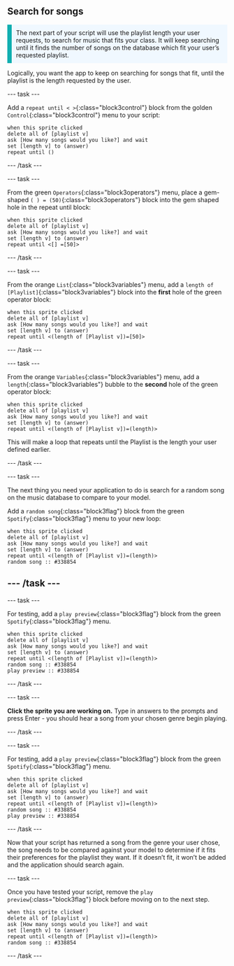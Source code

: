 ## Search for songs

<p style='border-left: solid; border-width:10px; border-color: #0faeb0; background-color: aliceblue; padding: 10px;'>
The next part of your script will use the playlist length your user requests, to search for music that fits your class. It will keep searching until it finds the number of songs on the database which fit your user’s requested playlist.
</p>

Logically, you want the app to keep on searching for songs that fit, until the playlist is the length requested by the user.

--- task ---

Add a `repeat until < >`{:class="block3control"} block from the golden `Control`{:class="block3control"} menu to your script:

```blocks3
when this sprite clicked
delete all of [playlist v]
ask [How many songs would you like?] and wait
set [length v] to (answer)
repeat until ()
```

--- /task ---

--- task ---

From the green `Operators`{:class="block3operators"} menu, place a gem-shaped `( ) = (50)`{:class="block3operators"} block into the gem shaped hole in the repeat until block:

```blocks3
when this sprite clicked
delete all of [playlist v]
ask [How many songs would you like?] and wait
set [length v] to (answer)
repeat until <[] =[50]>
```

--- /task ---

--- task ---

From the orange `List`{:class="block3variables"} menu, add a `length of [Playlist]`{:class="block3variables"} block into the **first** hole of the green operator block:

```blocks3
when this sprite clicked
delete all of [playlist v]
ask [How many songs would you like?] and wait
set [length v] to (answer)
repeat until <(length of [Playlist v])=[50]>
```

--- /task ---

--- task ---

From the orange `Variables`{:class="block3variables"} menu, add a `length`{:class="block3variables"} bubble to the **second** hole of the green operator block:

```blocks3
when this sprite clicked
delete all of [playlist v]
ask [How many songs would you like?] and wait
set [length v] to (answer)
repeat until <(length of [Playlist v])=(length)>
```
This will make a loop that repeats until the Playlist is the length your user defined earlier.

--- /task ---

--- task ---

The next thing you need your application to do is search for a random song on the music database to compare to your model.

Add a `random song`{:class="block3flag"} block from the green `Spotify`{:class="block3flag"} menu to your new loop:

```blocks3
when this sprite clicked
delete all of [playlist v]
ask [How many songs would you like?] and wait
set [length v] to (answer)
repeat until <(length of [Playlist v])=(length)>
random song :: #338854
```

--- /task ---
--

--- task ---

For testing, add a `play preview`{:class="block3flag"} block from the green `Spotify`{:class="block3flag"} menu.

```blocks3
when this sprite clicked
delete all of [playlist v]
ask [How many songs would you like?] and wait
set [length v] to (answer)
repeat until <(length of [Playlist v])=(length)>
random song :: #338854
play preview :: #338854
```

--- /task ---

--- task ---

**Click the sprite you are working on.** Type in answers to the prompts and press Enter - you should hear a song from your chosen genre begin playing.

--- /task ---

--- task ---

For testing, add a `play preview`{:class="block3flag"} block from the green `Spotify`{:class="block3flag"} menu.

```blocks3
when this sprite clicked
delete all of [playlist v]
ask [How many songs would you like?] and wait
set [length v] to (answer)
repeat until <(length of [Playlist v])=(length)>
random song :: #338854
play preview :: #338854
```

--- /task ---


Now that your script has returned a song from the genre your user chose, the song needs to be compared against your model to determine if it fits their preferences for the playlist they want. If it doesn’t fit, it won’t be added and the application should search again.



--- task ---

Once you have tested your script, remove the `play preview`{:class="block3flag"} block before moving on to the next step.

```blocks3
when this sprite clicked
delete all of [playlist v]
ask [How many songs would you like?] and wait
set [length v] to (answer)
repeat until <(length of [Playlist v])=(length)>
random song :: #338854
```

--- /task ---